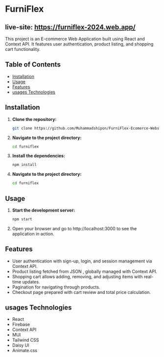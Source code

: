 # FurniFlex
## live-site: https://furniflex-2024.web.app/


This project is an E-commerce Web Application built using React and Context API. It features user authentication, product listing, and shopping cart functionality.

## Table of Contents
- [Installation](#installation)
- [Usage](#usage)
- [Features](#features)
- [usages Technologies](#usagesTechnologies)


## Installation

1. **Clone the repository:**
   ```bash
   git clone https://github.com/Muhammadshipon/FurniFlex-Ecomerce-Website-2024.git
2. **Navigate to the project directory:**
   ```bash
   cd furniflex
3. **Install the dependencies:**
   ```bash
   npm install
2. **Navigate to the project directory:**
   ```bash
   cd furniflex


## Usage
1. **Start the development server:**
   ```bash
   npm start

2. Open your browser and go to http://localhost:3000 to see the application in action.

## Features
- User authentication with sign-up, login, and session management via Context API.
- Product listing fetched from JSON , globally managed with Context API.
- Shopping cart allows adding, removing, and adjusting items with real-time updates. 
- Pagination for navigating through products.
- Checkout page prepared with cart review and total price calculation.

## usages Technologies
- React
- Firebase
- Context API
- MUI
- Tailwind CSS
- Daisy UI
- Animate.css